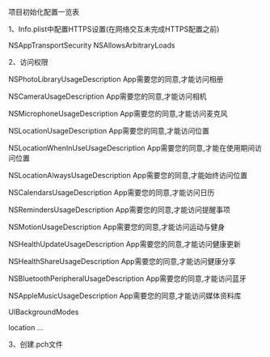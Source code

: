 项目初始化配置一览表

1、Info.plist中配置HTTPS设置(在网络交互未完成HTTPS配置之前)
<!-- HTTP网络请求配置 --> 
<key>NSAppTransportSecurity</key>
    <dict>
        <key>NSAllowsArbitraryLoads</key>
        <true/>
    </dict>
           

2、访问权限
<!-- 相册 --> 
<key>NSPhotoLibraryUsageDescription</key> 
<string>App需要您的同意,才能访问相册</string> 
<!-- 相机 --> 
<key>NSCameraUsageDescription</key> 
<string>App需要您的同意,才能访问相机</string> 
<!-- 麦克风 --> 
<key>NSMicrophoneUsageDescription</key> 
<string>App需要您的同意,才能访问麦克风</string> 
<!-- 位置 --> 
<key>NSLocationUsageDescription</key> 
<string>App需要您的同意,才能访问位置</string> 
<!-- 在使用期间访问位置 --> 
<key>NSLocationWhenInUseUsageDescription</key> 
<string>App需要您的同意,才能在使用期间访问位置</string> 
<!-- 始终访问位置 --> 
<key>NSLocationAlwaysUsageDescription</key> 
<string>App需要您的同意,才能始终访问位置</string> 
<!-- 日历 --> 
<key>NSCalendarsUsageDescription</key> 
<string>App需要您的同意,才能访问日历</string> 
<!-- 提醒事项 --> 
<key>NSRemindersUsageDescription</key> 
<string>App需要您的同意,才能访问提醒事项</string> 
<!-- 运动与健身 --> 
<key>NSMotionUsageDescription</key> <string>App需要您的同意,才能访问运动与健身</string> 
<!-- 健康更新 --> 
<key>NSHealthUpdateUsageDescription</key> 
<string>App需要您的同意,才能访问健康更新 </string> 
<!-- 健康分享 --> 
<key>NSHealthShareUsageDescription</key> 
<string>App需要您的同意,才能访问健康分享</string> 
<!-- 蓝牙 --> 
<key>NSBluetoothPeripheralUsageDescription</key> 
<string>App需要您的同意,才能访问蓝牙</string> 
<!-- 媒体资料库 --> 
<key>NSAppleMusicUsageDescription</key> 
<string>App需要您的同意,才能访问媒体资料库</string>

<!-- 如果不起作用,可以请求后台权限,类似于 -->
<key>UIBackgroundModes</key>
<array> 
<!-- 在这里写上你在后台模式下要使用权限对应的key --> 
<string>location</string>
...
</array>


3、创建.pch文件
